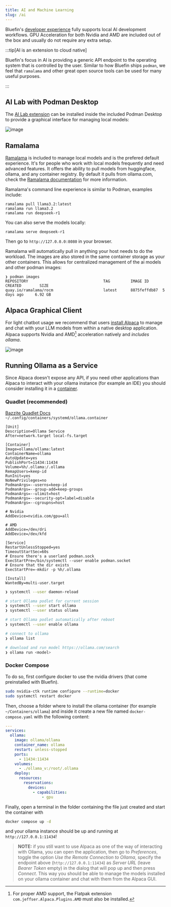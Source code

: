 ```yaml
---
title: AI and Machine Learning
slug: /ai
---
```


Bluefin's [developer experience](/bluefin-dx) fully supports local AI development workflows. GPU Acceleration for both Nvidia and AMD are included out of the box and usually do not require any extra setup. 

:::tip[AI is an extension to cloud native]

Bluefin's focus in AI is providing a generic API endpoint to the operating system that is controlled by the user. Similar to how Bluefin ships `podman`, we feel that `ramalama` and other great open source tools can be used for many useful purposes.

:::


## AI Lab with Podman Desktop

The [AI Lab extension](https://developers.redhat.com/products/podman-desktop/podman-ai-lab) can be installed inside the included Podman Desktop to provide a graphical interface for managing local models:

![image](https://github.com/user-attachments/assets/e5557952-3e62-499e-93a9-934c4d452be0)

## Ramalama

[Ramalama](https://github.com/containers/ramalama) is included to manage local models and is the prefered default experience. It's for people who work with local models frequently and need advanced features. It offers the ability to pull models from huggingface, ollama, and any container registry. By default it pulls from ollama.com, check the [Ramalama documentation](https://github.com/containers/ramalama/tree/main/docs) for more information. 

Ramalama's command line experience is similar to Podman, examples include:

```
ramalama pull llama3.2:latest
ramalama run llama3.2  
ramalama run deepseek-r1
```

You can also serve the models locally: 

```
ramalama serve deepseek-r1
```

Then go to `http://127.0.0.0:8080` in your browser. 

Ramalama will automatically pull in anything your host needs to do the workload. The images are also stored in the same container storage as your other containers. This allows for centralized management of the ai models and other podman images:  

```
❯ podman images
REPOSITORY                                 TAG         IMAGE ID      CREATED        SIZE
quay.io/ramalama/rocm                      latest      8875feffdb87  5 days ago     6.92 GB
```

## Alpaca Graphical Client

For light chatbot usage we recommend that users [install Alpaca](https://flathub.org/apps/com.jeffser.Alpaca) to manage and chat with your LLM models from within a native desktop application. Alpaca supports Nvidia and AMD[^1] acceleration natively and _includes ollama_.

![image](https://github.com/user-attachments/assets/9fd38164-e2a9-4da1-9bcd-29e0e7add071)

[^1]: For proper AMD support, the Flatpak extension `com.jeffser.Alpaca.Plugins.AMD` must also be installed.

## Running Ollama as a Service

Since Alpaca doesn't expose any API, if you need other applications than Alpaca to interact with your ollama instance (for example an IDE) you should consider installing it in a [container](https://hub.docker.com/r/ollama/ollama).

### Quadlet (recommended)
[Bazzite Quadlet Docs](https://docs.bazzite.gg/Installing_and_Managing_Software/Quadlet/)  
`~/.config/containers/systemd/ollama.container`
```
[Unit]
Description=Ollama Service
After=network.target local-fs.target

[Container]
Image=ollama/ollama:latest
ContainerName=ollama
AutoUpdate=yes
PublishPort=11434:11434
Volume=%h/.ollama:/.ollama
RemapUsers=keep-id
RunInit=yes
NoNewPrivileges=no
PodmanArgs=--userns=keep-id
PodmanArgs=--group-add=keep-groups
PodmanArgs=--ulimit=host
PodmanArgs=--security-opt=label=disable
PodmanArgs=--cgroupns=host

# Nvidia
AddDevice=nvidia.com/gpu=all

# AMD
AddDevice=/dev/dri
AddDevice=/dev/kfd

[Service]
RestartUnlessStopped=yes
TimeoutStartSec=60s
# Ensure there's a userland podman.sock
ExecStartPre=/bin/systemctl --user enable podman.socket
# Ensure that the dir exists
ExecStartPre=-mkdir -p %h/.ollama

[Install]
WantedBy=multi-user.target
```

```sh
❯ systemctl --user daemon-reload

# start Ollama podlet for current session
❯ systemctl --user start ollama
❯ systemctl --user status ollama

# start Ollama podlet automatically after reboot
❯ systemctl --user enable ollama

# connect to ollama
❯ ollama list

# download and run model https://ollama.com/search
❯ ollama run <model>
```

### Docker Compose

To do so, first configure docker to use the nvidia drivers (that come preinstalled with Bluefin).

```bash
sudo nvidia-ctk runtime configure --runtime=docker
sudo systemctl restart docker
```

Then, choose a folder where to install the ollama container (for example `~/Containers/ollama`) and inside it create a new file named `docker-compose.yaml` with the following content:

```yaml
---
services:
  ollama:
    image: ollama/ollama
    container_name: ollama
    restart: unless-stopped
    ports:
      - 11434:11434
    volumes:
      - ./ollama_v:/root/.ollama
    deploy:
      resources:
        reservations:
          devices:
            - capabilities:
                - gpu
```


Finally, open a terminal in the folder containing the file just created and start the container with

```bash
docker compose up -d
```

and your ollama instance should be up and running at `http://127.0.0.1:11434`!

> **NOTE:** if you still want to use Alpaca as one of the way of interacting with Ollama, you can open the application, then go to _Preferences_, toggle the option _Use the Remote Connection to Ollama_, specify the endpoint above (`http://127.0.0.1:11434`) as _Server URL_ (leave _Bearer Token_ empty) in the dialog that will pop up and then press _Connect_.
> This way you should be able to manage the models installed on your ollama container and chat with them from the Alpaca GUI.
